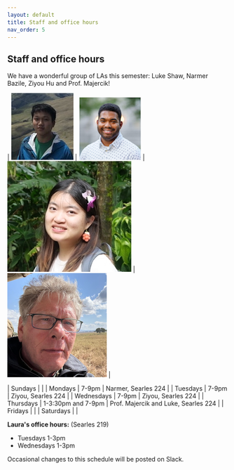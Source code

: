 ```yaml
---
layout: default 
title: Staff and office hours 
nav_order: 5
---
```



## Staff and office hours 



We have a wonderful group of LAs this semester: Luke Shaw, Narmer Bazile,  Ziyou Hu and Prof. Majercik! 

| ![](staff/luke.jpg) | ![](staff/narmer.png) | ![](staff/ziyou.jpg) | ![](staff/majercik.png) |


| Sundays      |                              |
| Mondays      |  7-9pm | Narmer, Searles 224 |
| Tuesdays     |  7-9pm |  Ziyou, Searles 224 |
| Wednesdays   |  7-9pm | Ziyou, Searles 224  |
| Thursdays    |  1-3:30pm and 7-9pm | Prof. Majercik and Luke, Searles 224  |
| Fridays      |    |
| Saturdays    |    |


__Laura's office hours:__ (Searles 219)
 * Tuesdays 1-3pm
 * Wednesdays 1-3pm 



Occasional changes to this schedule  will be posted on Slack. 

